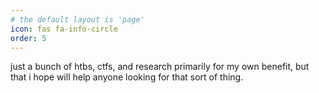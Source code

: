 ```yaml
---
# the default layout is 'page'
icon: fas fa-info-circle
order: 5
---
```


<!---
> Add Markdown syntax content to file `_tabs/about.md`{: .filepath } and it will show up on this page.
{: .prompt-tip }
-->

just a bunch of htbs, ctfs, and research primarily for my own benefit, but that i hope will help anyone looking for that sort of thing.
